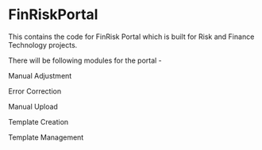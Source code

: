 # FinRiskPortal
This contains the code for FinRisk Portal which is built for Risk and Finance Technology projects.

There will be following modules for the portal -

Manual Adjustment

Error Correction

Manual Upload

Template Creation

Template Management
